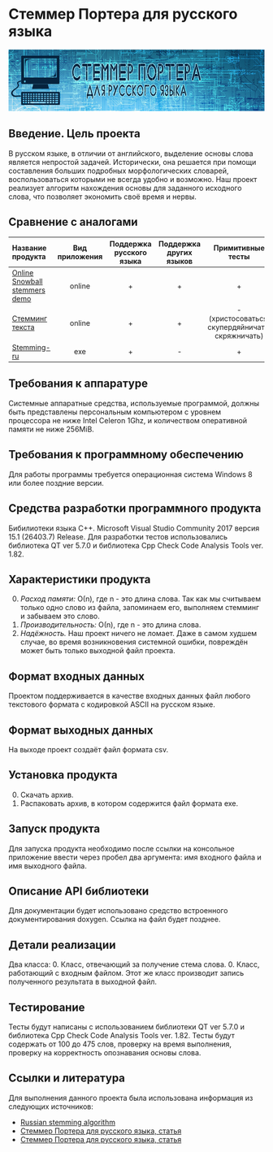 # Стеммер Портера для русского языка #


<!-- Banner Image -->
![Russian Stemming ](https://github.com/Degranon/Stemming-ru/blob/master/%D0%91%D0%90%D0%9D%D0%9D%D0%95%D0%A0%20%D0%94%D0%9B%D0%AF%20%D0%A1%D0%A2%D0%95%D0%9C%D0%9C%D0%95%D0%A0%D0%90%D1%80%D1%83%D1%81.png)

## Введение. Цель проекта ##

В русском языке, в отличии от английского, выделение основы слова является непростой задачей. Исторически, она решается при помощи составления больших подробных морфологических словарей, воспользоваться которыми не всегда удобно и возможно. Наш проект реализует алгоритм нахождения основы для заданного исходного слова, что позволяет экономить своё время и нервы.

## Сравнение с аналогами ##

|Название продукта|Вид приложения|Поддержка русского языка|Поддержка других языков|Примитивные тесты|Язык программирования|
|:-----------------|:--------------:|:------------------------:|:-----------------------:|:-----------------:|:---------------------:|
|[Online Snowball stemmers demo](http://proiot.ru/jssnowball/)|online|+|+|+|JavaScript|
|[Стемминг текста](http://www.solarix.ru/for_developers/api/stemmer.shtml)|online|+|+|- (христосоваться, скупердяйничать, скряжничать)|PHP|
|[Stemming-ru](https://github.com/Degranon/Stemming-ru)|exe|+|-|+|C++|

## Требования к аппаратуре ##

Системные аппаратные средства, используемые программой, должны быть представлены персональным компьютером с уровнем процессора не ниже Intel Celeron 1Ghz, и количеством оперативной памяти не ниже 256MiB.

## Требования к программному обеспечению ##

Для работы программы требуется операционная система Windows 8 или более поздние версии. 

## Средства разработки программного продукта ##

Бибилиотеки языка C++. Microsoft Visual Studio Community 2017 версия 15.1 (26403.7) Release.
Для разработки тестов использовались библиотека QT ver 5.7.0 и библиотека Cpp Check Code Analysis Tools ver. 1.82.

## Характеристики продукта ##

0. *Расход памяти:* О(n), где n - это длина слова. Так как мы считываем только одно слово из файла, запоминаем его, выполняем стемминг и забываем это слово.
0. *Производительность:* О(n), где n - это длина слова.
0. *Надёжность.* Наш проект ничего не ломает. Даже в самом худшем случае, во время возникновения системной ошибки, повреждён может быть только выходной файл проекта.

## Формат входных данных ##

Проектом поддерживается в качестве входных данных файл любого текстового формата с кодировкой ASCII на русском языке. 

## Формат выходных данных ##

На выходе проект создаёт файл формата csv.

## Установка продукта ##

0. Скачать архив.
0. Распаковать архив, в котором содержится файл формата exe.

## Запуск продукта ##

Для запуска продукта необходимо после ссылки на консольное приложение ввести через пробел два аргумента: имя входного файла и имя выходного файла.

## Описание API библиотеки ##

Для документации будет использовано средство встроенного документирования doxygen. Ссылка на файл будет позднее.

## Детали реализации ##

Два класса:
0. Класс, отвечающий за получение стема слова.
0. Класс, работающий с входным файлом. Этот же класс производит запись полученного результата в выходной файл.

## Тестирование ##

Тесты будут написаны с использованием библиотеки QT ver 5.7.0 и библиотека Cpp Check Code Analysis Tools ver. 1.82.
Тесты будут содержать от 100 до 475 слов, проверку на время выполнения, проверку на корректность опознавания основы слова.

## Ссылки и литература ##

Для выполнения данного проекта была использована информация из следующих источников:
* [Russian stemming algorithm](http://snowball.tartarus.org/algorithms/russian/stemmer.html)
* [Стеммер Портера для русского языка, статья](http://www.algorithmist.ru/2010/12/porter-stemmer-russian.html)
* [Стеммер Портера для русского языка, статья](https://medium.com/@eigenein/%D1%81%D1%82%D0%B5%D0%BC%D0%BC%D0%B5%D1%80-%D0%BF%D0%BE%D1%80%D1%82%D0%B5%D1%80%D0%B0-%D0%B4%D0%BB%D1%8F-%D1%80%D1%83%D1%81%D1%81%D0%BA%D0%BE%D0%B3%D0%BE-%D1%8F%D0%B7%D1%8B%D0%BA%D0%B0-d41c38b2d340)
